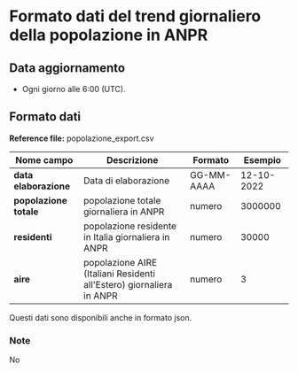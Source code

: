 # Formato dati del trend giornaliero della popolazione in ANPR 

## Data aggiornamento
- Ogni giorno alle 6:00 (UTC). 

## Formato dati

**Reference file:** popolazione_export.csv<br>

| Nome campo                  | Descrizione                       | Formato                       | Esempio             |
|-----------------------------|-----------------------------------|-------------------------------|---------------------|
| **data elaborazione**       | Data di elaborazione              | GG-MM-AAAA                    | 12-10-2022          |
| **popolazione totale**  | popolazione totale giornaliera in ANPR |   numero     |         3000000         |
| **residenti**      | popolazione residente in Italia giornaliera in ANPR |   numero | 30000              |
| **aire**      | popolazione AIRE (Italiani Residenti all'Estero) giornaliera in ANPR| numero             | 3             |


Questi dati sono disponibili anche in formato json.

### Note
No
